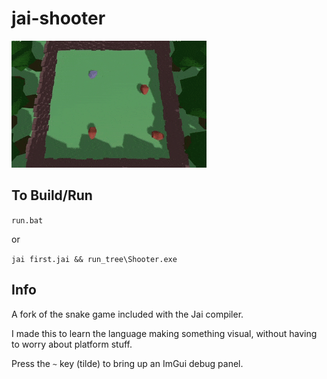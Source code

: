 # jai-shooter

![shooter game gif](doc/shooter.gif)

## To Build/Run

`run.bat`

or

`jai first.jai && run_tree\Shooter.exe`

## Info

A fork of the snake game included with the Jai compiler.

I made this to learn the language making something visual, without having
to worry about platform stuff.

Press the `~` key (tilde) to bring up an ImGui debug panel.
